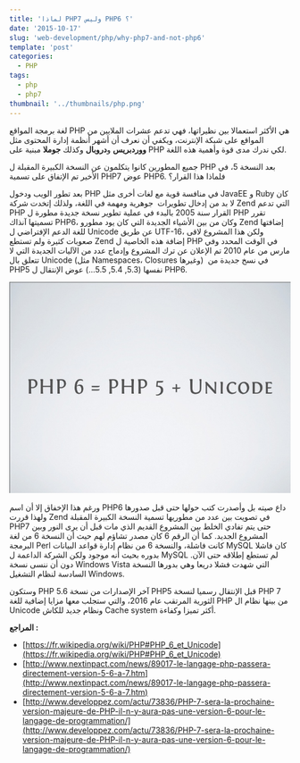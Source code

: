 ```yaml
---
title: 'لماذا PHP7 وليس PHP6 ؟'
date: '2015-10-17'
slug: 'web-development/php/why-php7-and-not-php6'
template: 'post'
categories:
  - PHP
tags:
  - php
  - php7
thumbnail: '../thumbnails/php.png'
---
```


لغة برمجة المواقع PHP هي الأكثر استعمالا بين نظيراتها، فهي تدعم عشرات الملايين من المواقع على شبكة الإنترنت، ويكفي أن نعرف أن أشهر أنظمة إدارة المحتوى مثل **ووردبريس** و**دروبال** وكذلك **جوملا** مبنية على PHP لكي ندرك مدى قوة وأهمية هذه اللغة.

جميع المطورين كانوا يتكلمون عن النسخة الكبيرة المقبلة ل PHP بعد النسخة 5، في الأخير تم الإتفاق على تسمية PHP7 عوض PHP6. فلماذا هذا القرار؟

بعد تطور الويب ودخول PHP في منافسة قوية مع لغات أخرى مثل JavaEE و Ruby كان لا بد من إدخال تطويرات  جوهرية ومهمة في اللغة، ولذلك إتخدت شركة Zend التي تدعم PHP القرار سنة 2005 بالبدء في عملية تطوير نسخة جديدة مطورة ل PHP تقرر تسميتها آنذاك PHP6، وكان من بين الأشياء الجديدة التي كان يود مطورو Zend إضافتها للغة الدعم الإفتراضي ل Unicode عن طريق UTF-16، ولكن هذا المشروع لاقى صعوبات كثيرة ولم تستطع Zend إضافة هذه الخاصية ل PHP في الوقت المحدد وفي مارس من عام 2010 تم الإعلان عن ترك المشروع وإدماج عدد من الآليات الجديدة التي لا تتعلق بال Unicode (مثل Namespaces، Closures وغيرها)  في نسخ جديدة من PHP5 نفسها (5.3, 5.4, 5.5...) عوض الإنتقال ل PHP6.

[![PHP6 Unicode](../images/php6-unicode.jpg)](../images/php6-unicode.jpg)

ورغم هذا الإخفاق إلا أن اسم PHP6 داع صيته بل وأصدرت كتب حولها حتى قبل صدورها ولهذا قررت Zend في تصويت بين عدد من مطوريها تسمية النسخة الكبيرة المقبلة PHP7 حتى يتم تفادي الخلط بين المشروع القديم الذي مات قبل أن يرى النور وبين المشروع الجديد. كما أن الرقم 6 كان مصدر تشاؤم لهم حيث أن النسخة 6 من لغة البرمجة Perl كانت فاشلة، والنسخة 6 من نظام إدارة قواعد البيانات MySQL كان فاشلا بدوره بحيث أنه موجود ولكن الشركة الداعمة ل MySQL لم تستطع إطلاقه حتى الآن. دون أن ننسى نسخة Windows Vista التي شهدت فشلا دريعا وهي بدورها النسخة السادسة لنظام التشغيل Windows.

وستكون PHP 5.6 آخر الإصدارات من نسخة PHP5 قبل الإنتقال رسميا لنسخة PHP 7 الثورية المرتقب عام 2016، والتي ستجلب معها مزايا إضافية للغة PHP من بينها نظام ال Unicode ونظام جديد للكاش Cache system أكثر تميزا وكفاءة.

**المراجع :**

- [https://fr.wikipedia.org/wiki/PHP#PHP_6_et_Unicode](https://fr.wikipedia.org/wiki/PHP#PHP_6_et_Unicode)
- [http://www.nextinpact.com/news/89017-le-langage-php-passera-directement-version-5-6-a-7.htm](http://www.nextinpact.com/news/89017-le-langage-php-passera-directement-version-5-6-a-7.htm)
- [http://www.developpez.com/actu/73836/PHP-7-sera-la-prochaine-version-majeure-de-PHP-il-n-y-aura-pas-une-version-6-pour-le-langage-de-programmation/](http://www.developpez.com/actu/73836/PHP-7-sera-la-prochaine-version-majeure-de-PHP-il-n-y-aura-pas-une-version-6-pour-le-langage-de-programmation/)
